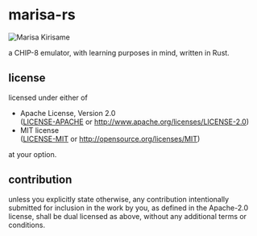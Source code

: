 # marisa-rs

![Marisa Kirisame](marisa-kirisame.gif)

a CHIP-8 emulator, with learning purposes in mind, written in Rust.

## license

licensed under either of

*   Apache License, Version 2.0 \
    ([LICENSE-APACHE](LICENSE-APACHE) or http://www.apache.org/licenses/LICENSE-2.0)
*   MIT license \
    ([LICENSE-MIT](LICENSE-MIT) or http://opensource.org/licenses/MIT)

at your option.

## contribution

unless you explicitly state otherwise, any contribution intentionally submitted for inclusion in the work by you, as defined in the Apache-2.0 license, shall be dual licensed as above, without any additional terms or conditions.
